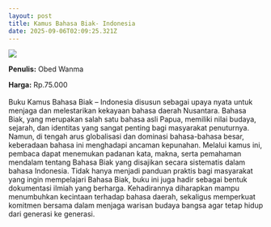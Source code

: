 ```yaml
---
layout: post
title: Kamus Bahasa Biak- Indonesia
date: 2025-09-06T02:09:25.321Z
---
```

![](/images/uploads/kamus-bahasa-biak-indonesia.jpg)

**P﻿enulis:** Obed Wanma

**Harga:** Rp.75.000\
\
Buku Kamus Bahasa Biak – Indonesia disusun sebagai upaya nyata untuk menjaga dan melestarikan kekayaan bahasa daerah Nusantara. Bahasa Biak, yang merupakan salah satu bahasa asli Papua, memiliki nilai budaya, sejarah, dan identitas yang sangat penting bagi masyarakat penuturnya. Namun, di tengah arus globalisasi dan dominasi bahasa-bahasa besar, keberadaan bahasa ini menghadapi ancaman kepunahan.
	Melalui kamus ini, pembaca dapat menemukan padanan kata, makna, serta pemahaman mendalam tentang Bahasa Biak yang disajikan secara sistematis dalam bahasa Indonesia. Tidak hanya menjadi panduan praktis bagi masyarakat yang ingin mempelajari Bahasa Biak, buku ini juga hadir sebagai bentuk dokumentasi ilmiah yang berharga. Kehadirannya diharapkan mampu menumbuhkan kecintaan terhadap bahasa daerah, sekaligus memperkuat komitmen bersama dalam menjaga warisan budaya bangsa agar tetap hidup dari generasi ke generasi.